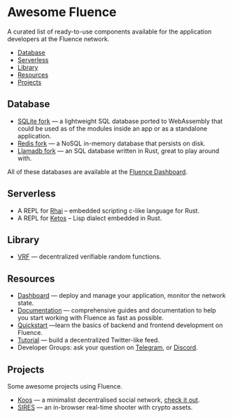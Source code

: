 # Awesome Fluence
A curated list of ready-to-use components available for the application developers at the Fluence network.
- [Database](#database)
- [Serverless](#serverless)
- [Library](#library)
- [Resources](#resources)
- [Projects](#projects)

## Database
* [SQLite fork](https://github.com/fluencelabs/sqlite) — a lightweight SQL database ported to WebAssembly that could be used as of the modules inside an app or as a standalone application.
* [Redis fork](https://github.com/fluencelabs/redis) — a NoSQL in-memory database that persists on disk.
* [Llamadb fork](https://github.com/fluencelabs/llamadb) — an SQL database written in Rust, great to play around with.

All of these databases are available at the [Fluence Dashboard](http://dash.fluence.network/deploy).

## Serverless
* A REPL for [Rhai](https://github.com/viraja1/rhai_functions_fluence) – embedded scripting c-like language for Rust.
* A REPL for [Ketos](https://github.com/bakaoh/ketos-dapp) – Lisp dialect embedded in Rust.

## Library
* [VRF](https://github.com/mixbytes/fluence-VRF) — decentralized verifiable random functions.

## Resources
* [Dashboard](http://dash.fluence.network/) — deploy and manage your application, monitor the network state.
* [Documentation](https://fluence.dev/) — comprehensive guides and documentation to help you start working with Fluence as fast as possible.
* [Quickstart](https://fluence.dev/docs/quickstart) —learn the basics of backend and frontend development on Fluence.
* [Tutorial](https://fluence.dev/docs/quickstart) — build a decentralized Twitter-like feed. 
* Developer Groups: ask your question on [Telegram](https://t.me/web3hack), or [Discord](http://fluence.chat/).

## Projects
Some awesome projects using Fluence.

* [Koos](https://gitlab.com/koos-project/koos) — a minimalist decentralised social network, [check it out](http://koos.network/).
* [SIRES](https://github.com/h8art/dwh-game) — an in-browser real-time shooter with crypto assets.

